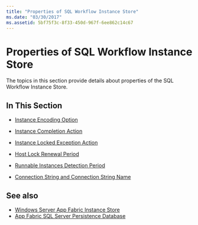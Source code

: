 ```yaml
---
title: "Properties of SQL Workflow Instance Store"
ms.date: "03/30/2017"
ms.assetid: 5bf75f3c-8f33-450d-967f-6ee862c14c67
---
```

# Properties of SQL Workflow Instance Store

The topics in this section provide details about properties of the SQL Workflow Instance Store.  
  
## In This Section  
  
- [Instance Encoding Option](instance-encoding-option.md)  
  
- [Instance Completion Action](instance-completion-action.md)  
  
- [Instance Locked Exception Action](instance-locked-exception-action.md)  
  
- [Host Lock Renewal Period](host-lock-renewal-period.md)  
  
- [Runnable Instances Detection Period](runnable-instances-detection-period.md)  
  
- [Connection String and Connection String Name](connection-string-and-connection-string-name.md)  
  
## See also

- [Windows Server App Fabric Instance Store](/previous-versions/appfabric/ff383417(v=azure.10))
- [App Fabric SQL Server Persistence Database](/previous-versions/appfabric/ee790819(v=azure.10))
